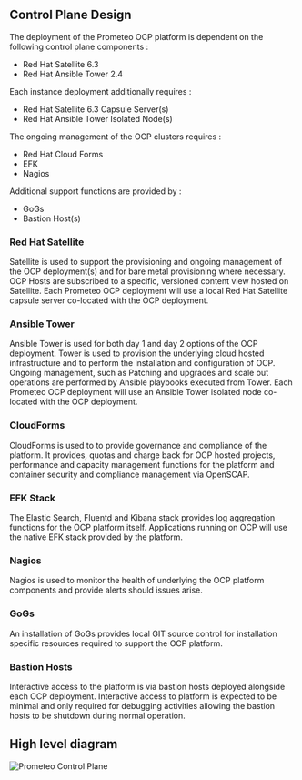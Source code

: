 ## Control Plane Design

The deployment of the Prometeo OCP platform is dependent on the following control plane components :

- Red Hat Satellite 6.3
- Red Hat Ansible Tower 2.4

Each instance deployment additionally requires :

- Red Hat Satellite 6.3 Capsule Server(s)
- Red Hat Ansible Tower Isolated Node(s)

The ongoing management of the OCP clusters requires :

- Red Hat Cloud Forms
- EFK 
- Nagios

Additional support functions are provided by :

- GoGs
- Bastion Host(s)

### Red Hat Satellite

Satellite is used to support the provisioning and ongoing management of the OCP deployment(s) and for bare metal provisioning where necessary.  OCP Hosts are subscribed to a specific, versioned content view hosted on Satellite.  Each Prometeo OCP deployment will use a local Red Hat Satellite capsule server co-located with the OCP deployment.

### Ansible Tower

Ansible Tower is used for both day 1 and day 2 options of the OCP deployment.  Tower is used to provision the underlying cloud hosted infrastructure and to perform the installation and configuration of OCP.  Ongoing management, such as Patching and upgrades and scale out operations are performed by Ansible playbooks executed from Tower.  Each Prometeo OCP deployment will use an Ansible Tower isolated node co-located with the OCP deployment.

### CloudForms

CloudForms is used to to provide governance and compliance of the platform.  It provides, quotas and charge back for OCP hosted projects, performance and capacity management functions for the platform and container security and compliance management via OpenSCAP.  

### EFK Stack

The Elastic Search, Fluentd and Kibana stack provides log aggregation functions for the OCP platform itself.  Applications running on OCP will use the native EFK stack provided by the platform.

### Nagios

Nagios is used to monitor the health of underlying the OCP platform components and provide alerts should issues arise.  

### GoGs

An installation of GoGs provides local GIT source control for installation specific resources required to support the OCP platform.

### Bastion Hosts

Interactive access to the platform is via bastion hosts deployed alongside each OCP deployment.  Interactive access to platform is expected to be minimal and only required for debugging activities allowing the bastion hosts to be shutdown during normal operation.

## High level diagram

![Prometeo Control Plane](https://www.lucidchart.com/publicSegments/view/a3aefddb-afd2-4fc0-8f2f-74f56a7453ae/image.png)
